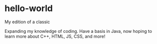 # hello-world
My edition of a classic

Expanding my knowledge of coding. Have a basis in Java, now hoping to learn more about C++, HTML, JS, CSS, and more!
